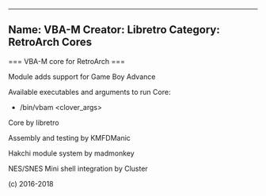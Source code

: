 -----------------------
Name: VBA-M 
Creator: Libretro
Category: RetroArch Cores
-----------------------
=== VBA-M core for RetroArch ===

Module adds support for Game Boy Advance

Available executables and arguments to run Core:
- /bin/vbam <rom> <clover_args>

Core by libretro

Assembly and testing by KMFDManic

Hakchi module system by madmonkey

NES/SNES Mini shell integration by Cluster

(c) 2016-2018
